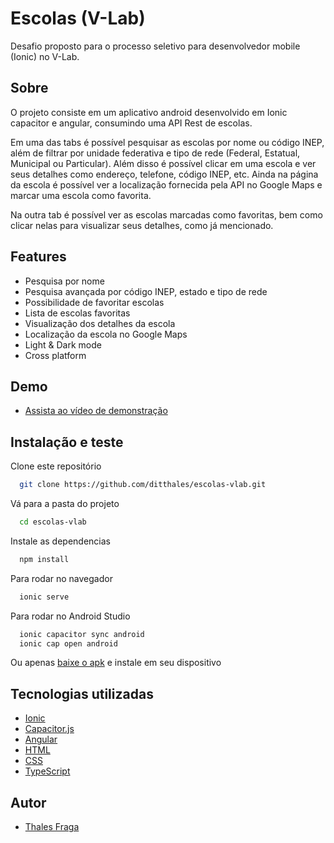 
# Escolas (V-Lab)

Desafio proposto para o processo seletivo para desenvolvedor mobile (Ionic) no V-Lab.


## Sobre

O projeto consiste em um aplicativo android desenvolvido em Ionic capacitor e angular, consumindo uma API Rest de escolas.

Em uma das tabs é possível pesquisar as escolas por nome ou código INEP, além de filtrar por unidade federativa e tipo de rede (Federal, Estatual, Municipal ou Particular). Além disso é possível clicar em uma escola e ver seus detalhes como endereço, telefone, código INEP, etc. Ainda na página da escola é possível ver a localização fornecida pela API no Google Maps e marcar uma escola como favorita.

Na outra tab é possível ver as escolas marcadas como favoritas, bem como clicar nelas para visualizar seus detalhes, como já mencionado.


## Features

- Pesquisa por nome
- Pesquisa avançada por código INEP, estado e tipo de rede
- Possibilidade de favoritar escolas
- Lista de escolas favoritas
- Visualização dos detalhes da escola
- Localização da escola no Google Maps
- Light & Dark mode
- Cross platform


## Demo

- [Assista ao vídeo de demonstração](https://www.youtube.com/watch?v=MKGjp7aYuYw&ab)


## Instalação e teste

Clone este repositório

```bash
  git clone https://github.com/ditthales/escolas-vlab.git
```

Vá para a pasta do projeto
```bash
  cd escolas-vlab
```

Instale as dependencias
```bash
  npm install
```

Para rodar no navegador
```bash
  ionic serve
```

Para rodar no Android Studio
```bash
  ionic capacitor sync android
  ionic cap open android
```

Ou apenas [baixe o apk](https://drive.google.com/file/d/1XVmHoUnMZ7OVXU46o8WEICsyzFV_a4my/view?usp=sharing) e instale em seu dispositivo

    
## Tecnologias utilizadas

 - [Ionic](https://ionicframework.com)
 - [Capacitor.js](https://capacitorjs.com)
 - [Angular](https://angular.io)
 - [HTML](https://www.w3schools.com/html/)
 - [CSS](https://www.w3schools.com/css/)
 - [TypeScript](https://www.typescriptlang.org)



## Autor

- [Thales Fraga](https://www.linkedin.com/in/thalesvgfraga/)

